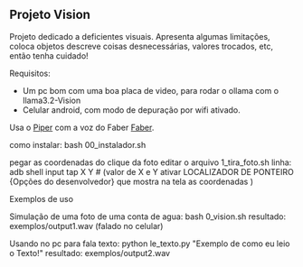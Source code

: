 
Projeto Vision
--------------

Projeto dedicado a deficientes visuais. Apresenta algumas limitações, coloca objetos descreve coisas desnecessárias, valores trocados, etc, então tenha cuidado! 

Requisitos: 
- Um pc bom com uma boa placa de video, para rodar o ollama com o llama3.2-Vision
- Celular android, com modo de depuração por wifi ativado. 

Usa o [Piper](https://github.com/rhasspy/piper) com a voz do Faber [Faber](https://github.com/rhasspy/piper/blob/master/VOICES.md).


como instalar:
bash 00_instalador.sh

pegar as coordenadas do clique da foto editar o arquivo 1_tira_foto.sh linha: adb shell input tap X Y # (valor de X e Y ativar LOCALIZADOR DE PONTEIRO {Opções do desenvolvedor}  que mostra na tela as coordenadas )

Exemplos de uso

Simulação de uma foto de uma conta de agua:
bash 0_vision.sh 
resultado:
exemplos/output1.wav (falado no celular)

Usando no pc para fala texto:
python le_texto.py "Exemplo de como eu leio o Texto!"
resultado:
exemplos/output2.wav
